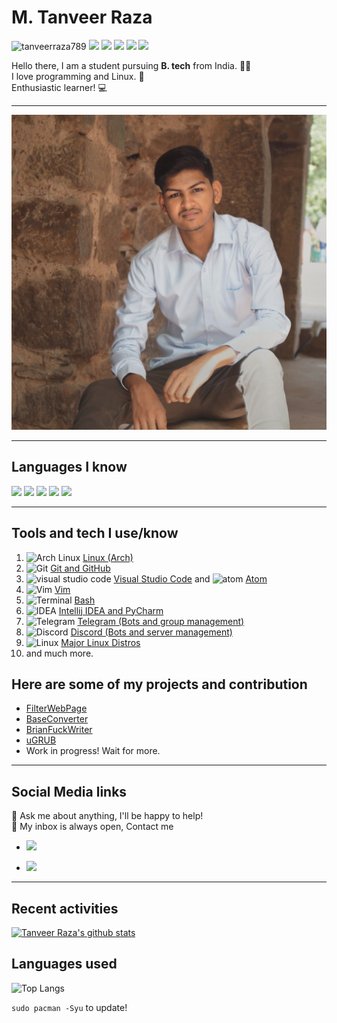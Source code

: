 # M. Tanveer Raza
 <p align="left">  <img src=https://komarev.com/ghpvc/?username=tanveerraza789 alt=tanveerraza789> 
<img src=https://img.shields.io/github/followers/tanveerraza789?label=Followers&style=flat>
<img src=https://img.shields.io/badge/Age-19-blue>
<img src=https://img.shields.io/badge/Status-Studying-blue>
<img src=https://img.shields.io/badge/BTech-II-blue>
<img src=https://img.shields.io/badge/Place-Delhi-blue>
</p>
 

Hello there, I am a student pursuing **B. tech** from India. 👨‍💻  <br>
I love programming and Linux. 🤖 <br>
Enthusiastic learner! 💻 <br>

---

![Me.jpg](https://github.com/tanveerraza789/tanveerraza789/raw/master/ME.jpeg)

---

## Languages I know
 <p align="left"> 
 <img src="https://img.shields.io/badge/++-%E2%98%85%E2%98%85%E2%98%85%E2%98%85%E2%98%85-brightgreen?style=flat&logo=c" >
 <img src="https://img.shields.io/badge/Java-%E2%98%85%E2%98%85%E2%98%85%E2%98%85%E2%98%86-brightgreen?style=flat&logo=java" >
 <img src="https://img.shields.io/badge/Python-%E2%98%85%E2%98%85%E2%98%85%E2%98%86%E2%98%86-brightgreen?style=flat&logo=python" >
 <img src="https://img.shields.io/badge/JavaScript-%E2%98%85%E2%98%85%E2%98%85%E2%98%86%E2%98%86-brightgreen?style=flat&logo=javascript" >
 <img src="https://img.shields.io/badge/HTML/CSS-%E2%98%85%E2%98%85%E2%98%85%E2%98%86%E2%98%86-brightgreen?style=flat&logo=html5" >
 </p>

---
## Tools and tech I use/know
1. <img src="https://simpleicons.org/icons/archlinux.svg" alt="Arch Linux" width="20"> [Linux (Arch)](https://archlinux.org) 
2. <img src="https://simpleicons.org/icons/git.svg" alt="Git" width="20"> [Git and GitHub](https://git-scm.com)
3. <img src="https://simpleicons.org/icons/visualstudiocode.svg" alt="visual studio code" width="20"> [Visual Studio Code](https://code.visualstudio.com/) and <img src="https://simpleicons.org/icons/atom.svg" alt="atom" width="20"> [Atom](https://atom.io) 
4. <img src="https://simpleicons.org/icons/vim.svg" alt="Vim" width="20"> [Vim](https://vim.org)
5. <img src="https://simpleicons.org/icons/gnubash.svg" alt="Terminal" width="20"> [Bash](https://en.wikipedia.org/wiki/Bash_%28Unix_shell%29)
6. <img src="https://simpleicons.org/icons/intellijidea.svg" alt="IDEA" width="20"> [Intellij IDEA and PyCharm](https://www.jetbrains.com/idea/)
7. <img src="https://simpleicons.org/icons/telegram.svg" alt="Telegram" width="20"> [Telegram (Bots and group management)](telegram.org)
8. <img src="https://simpleicons.org/icons/discord.svg" alt="Discord" width="20"> [Discord (Bots and server management)](https://discord.com/)
9. <img src="https://simpleicons.org/icons/linux.svg" alt="Linux" width="20"> [Major Linux Distros](distrowatch.com)
10. and much more.
## Here are some of my projects and contribution

 - [FilterWebPage](https://tanveerraza789.github.io/FilterWebPage/)
 - [BaseConverter](https://github.com/tanveerraza789/BaseConverter)
 - [BrianFuckWriter](https://github.com/tanveerraza789/BrainFuckWriter)
 - [uGRUB](https://github.com/tanveerraza789/uGRUB)
 - Work in progress! Wait for more.
---

## Social Media links
💬 Ask me about anything, I'll be happy to help! <br>
💬 My inbox is always open, Contact me
- <p align="left"> <a href="mailto:tanveerraza789.com"> <img src="https://img.shields.io/badge/Gmail-tanveerraza789%40gmail.com-bringhtgreen?style=flat&logo=gmail"></a></p>
- <p align="left"> <a href="https://t.me/atamakahere"> <img src="https://img.shields.io/badge/Telegram-atamakahere-brightgreen?style=flat&logo=telegram"></a></p>
 
---
## Recent activities
[![Tanveer Raza's github stats](https://github-readme-stats.vercel.app/api?username=tanveerraza789)](github.com/tanveerraza789)

## Languages used
![Top Langs](https://github-readme-stats.vercel.app/api/top-langs/?username=tanveerraza789)


``` sudo pacman -Syu ``` to update!

